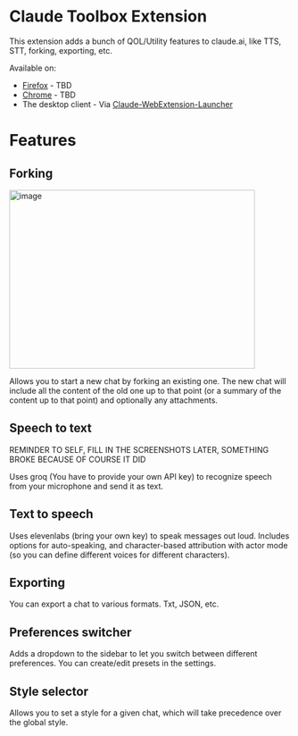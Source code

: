 # Claude Toolbox Extension

This extension adds a bunch of QOL/Utility features to claude.ai, like TTS, STT, forking, exporting, etc.

Available on:
- [Firefox]() - TBD
- [Chrome]() - TBD
- The desktop client - Via [Claude-WebExtension-Launcher](https://github.com/lugia19/Claude-WebExtension-Launcher)

# Features

## Forking
<img width="440" height="320" alt="image" src="https://github.com/user-attachments/assets/2d122c5a-fdcf-4197-b036-afa57c108171" />

Allows you to start a new chat by forking an existing one. The new chat will include all the content of the old one up to that point (or a summary of the content up to that point) and optionally any attachments.

## Speech to text

REMINDER TO SELF, FILL IN THE SCREENSHOTS LATER, SOMETHING BROKE BECAUSE OF COURSE IT DID

Uses groq (You have to provide your own API key) to recognize speech from your microphone and send it as text.

## Text to speech

Uses elevenlabs (bring your own key) to speak messages out loud. Includes options for auto-speaking, and character-based attribution with actor mode (so you can define different voices for different characters).

## Exporting

You can export a chat to various formats. Txt, JSON, etc.

## Preferences switcher

Adds a dropdown to the sidebar to let you switch between different preferences. You can create/edit presets in the settings.

## Style selector

Allows you to set a style for a given chat, which will take precedence over the global style.
